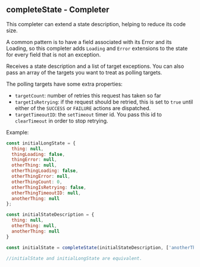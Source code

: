 ## completeState - Completer

This completer can extend a state description, helping to reduce its code size.

A common pattern is to have a field associated with its Error and its Loading, so this completer adds `Loading` and `Error` extensions to the state for every field that is not an exception.

Receives a state description and a list of target exceptions. You can also pass an array of the targets you want to treat as polling targets.

The polling targets have some extra properties:

- `targetCount`: number of retries this request has taken so far
- `targetIsRetrying`: if the request should be retried, this is set to `true` until either of the `SUCCESS` or `FAILURE` actions are dispatched.
- `targetTimeoutID`: the `setTimeout` timer id. You pass this id to `clearTimeout` in order to stop retrying.

Example:

```js
const initialLongState = {
  thing: null,
  thingLoading: false,
  thingError: null,
  otherThing: null,
  otherThingLoading: false,
  otherThingError: null,
  otherThingCount: 0,
  otherThingIsRetrying: false,
  otherThingTimeoutID: null,
  anotherThing: null
};

const initialStateDescription = {
  thing: null,
  otherThing: null,
  anotherThing: null
}

const initialState = completeState(initialStateDescription, ['anotherThing'], ['otherThing']);

//initialState and initialLongState are equivalent.
```

